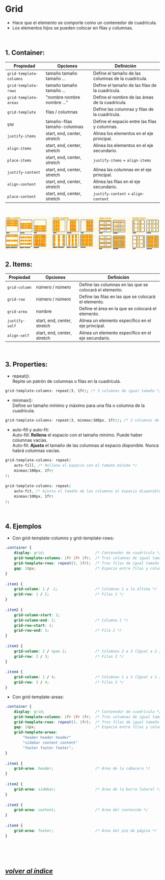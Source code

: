 # Grid
- Hace que el elemento se comporte como un contenedor de cuadrícula.
- Los elementos hijos se pueden colocar en filas y columnas.
<br>

## 1. Container:
| Propiedad               | Opciones                     | Definición                                              |
|-------------------------|------------------------------|---------------------------------------------------------|
| `grid-template-columns` | tamaño tamaño tamaño ...     | Define el tamaño de las columnas de la cuadrícula.      |
| `grid-template-rows`    | tamaño tamaño tamaño ...     | Define el tamaño de las filas de la cuadrícula.         |
| `grid-template-areas`   | "nombre nombre nombre ..."   | Define el nombre de las áreas de la cuadrícula.         |
| `grid-template`         | filas / columnas             | Define las columnas y filas de la cuadrícula.           |
| `gap`                   | tamaño-filas tamaño-columnas | Define el espacio entre las filas y columnas.           |
| `justify-items`         | start, end, center, stretch  | Alinea los elementos en el eje principal.               |
| `align-items`           | start, end, center, stretch  | Alinea los elementos en el eje secundario.              |
| `place-items`           | start, end, center, stretch  | `justify-items` + `align-items`                         |
| `justify-content`       | start, end, center, stretch  | Alinea las columnas en el eje principal.                |
| `align-content`         | start, end, center, stretch  | Alinea las filas en el eje secundario.                  |
| `place-content`         | start, end, center, stretch  | `justify-content` + `align-content`                     |

<br>

![grid](./img/grid.png)
<br>

## 2. Items:
| Propiedad               | Opciones                     | Definición                                              |
|-------------------------|----------------------------- |---------------------------------------------------------|
| `grid-column`           | número / número              | Define las columnas en las que se colocará el elemento. |
| `grid-row`              | número / número              | Define las filas en las que se colocará el elemento.    |
| `grid-area`             | nombre                       | Define el área en la que se colocará el elemento.       |
| `justify-self`          | start, end, center, stretch  | Alinea un elemento específico en el eje principal.      |
| `align-self`            | start, end, center, stretch  | Alinea un elemento específico en el eje secundario.     |

<br>

## 3. Properties:
- repeat():  
Repite un patrón de columnas o filas en la cuadrícula.
```css
grid-template-columns: repeat(3, 1fr); /* 3 columnas de igual tamaño */
```
- minmax():  
Define un tamaño mínimo y máximo para una fila o columna de la cuadrícula.
```css
grid-template-columns: repeat(3, minmax(100px, 1fr)); /* 3 columnas de mínimo 100px y máximo 1fr */
```
- auto-fill y auto-fit:  
Auto-fill: **Rellena** el espacio con el tamaño mínimo. Puede haber columnas vacías.  
Auto-fit: **Ajusta** el tamaño de las columnas al espacio disponible. Nunca habrá columnas vacías.
```css
grid-template-columns: repeat(
    auto-fill, /* Rellena el espacio con el tamaño mínimo */
    minmax(100px, 1fr)
);

grid-template-columns: repeat(
    auto-fit, /* Ajusta el tamaño de las columnas al espacio disponible */
    minmax(100px, 1fr)
);
```
<br>

## 4. Ejemplos
- Con grid-template-columns y grid-template-rows:
```css
.container {
    display: grid;                       /* Contenedor de cuadrícula */
    grid-template-columns: 1fr 1fr 1fr;  /* Tres columnas de igual tamaño */
    grid-template-rows: repeat(3, 1fr);  /* Tres filas de igual tamaño */
    gap: 10px;                           /* Espacio entre filas y columnas */
}

.item1 {
    grid-column: 1 / -1;                 /* Columnas 1 a la última */
    grid-row: 1 / 2;                     /* Filas 1 */
}

.item2 {
    grid-column-start: 1;
    grid-column-end: 2;                  /* Columna 1 */
    grid-row-start: 2;
    grid-row-end: 3;                     /* Fila 2 */
}

.item3 {
    grid-column: 2 / span 2;             /* Columnas 2 a 3 (Igual a 2 / 4) */
    grid-row: 2 / 3;                     /* Filas 2 */
}

.item4 {
    grid-column: 1 / 4;                  /* Columnas 1 a 3 (Igual a 1 / -1) */
    grid-row: 3 / 4;                     /* Filas 3 */
}
```

- Con grid-template-areas:
```css
.container {
    display: grid;                       /* Contenedor de cuadrícula */
    grid-template-columns: 1fr 1fr 1fr;  /* Tres columnas de igual tamaño */
    grid-template-rows: repeat(3, 1fr);  /* Tres filas de igual tamaño */
    gap: 10px;                           /* Espacio entre filas y columnas */
    grid-template-areas:
        "header header header"
        "sidebar content content"
        "footer footer footer";
}

.item1 {
    grid-area: header;                   /* Área de la cabecera */
}

.item2 {
    grid-area: sidebar;                  /* Área de la barra lateral */
}

.item3 {
    grid-area: content;                  /* Área del contenido */
}

.item4 {
    grid-area: footer;                   /* Área del pie de página */
}
```
<br><br><br>

## *[volver al índice](../../../README.md)*